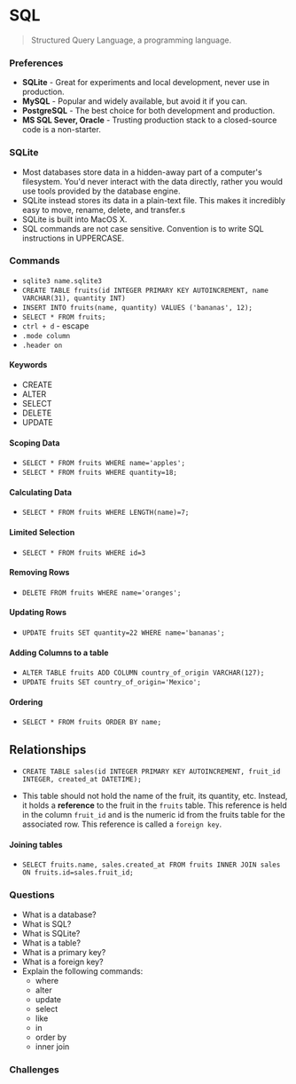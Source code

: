 # SQL

> Structured Query Language, a programming language.

### Preferences

- **SQLite** - Great for experiments and local development, never use in production.
- **MySQL** - Popular and widely available, but avoid it if you can.
- **PostgreSQL** - The best choice for both development and production.
- **MS SQL Sever, Oracle** - Trusting production stack to a closed-source code is a non-starter.

### SQLite

- Most databases store data in a hidden-away part of a computer's filesystem. You'd never interact with the data directly, rather you would use tools provided by the database engine.
- SQLite instead stores its data in a plain-text file. This makes it incredibly easy to move, rename, delete, and transfer.s
- SQLite is built into MacOS X.
- SQL commands are not case sensitive. Convention is to write SQL instructions in UPPERCASE.

### Commands

- `sqlite3 name.sqlite3`
- `CREATE TABLE fruits(id INTEGER PRIMARY KEY AUTOINCREMENT, name VARCHAR(31), quantity INT)`
- `INSERT INTO fruits(name, quantity) VALUES ('bananas', 12);`
- `SELECT * FROM fruits;`
- `ctrl + d` - escape
- `.mode column`
- `.header on`

#### Keywords

- CREATE
- ALTER
- SELECT
- DELETE
- UPDATE

#### Scoping Data

- `SELECT * FROM fruits WHERE name='apples';`
- `SELECT * FROM fruits WHERE quantity=18;`

#### Calculating Data

- `SELECT * FROM fruits WHERE LENGTH(name)=7;`

#### Limited Selection

- `SELECT * FROM fruits WHERE id=3`

#### Removing Rows

- `DELETE FROM fruits WHERE name='oranges';`

#### Updating Rows

- `UPDATE fruits SET quantity=22 WHERE name='bananas';`

#### Adding Columns to a table

- `ALTER TABLE fruits ADD COLUMN country_of_origin VARCHAR(127);`
- `UPDATE fruits SET country_of_origin='Mexico';`

#### Ordering

- `SELECT * FROM fruits ORDER BY name;`

## Relationships

- `CREATE TABLE sales(id INTEGER PRIMARY KEY AUTOINCREMENT, fruit_id INTEGER, created_at DATETIME);`

- This table should not hold the name of the fruit, its quantity, etc. Instead, it holds a **reference** to the fruit in the `fruits` table. This reference is held in the column `fruit_id` and is the numeric id from the fruits table for the associated row. This reference is called a `foreign key`.

#### Joining tables

- `SELECT fruits.name, sales.created_at FROM fruits INNER JOIN sales ON fruits.id=sales.fruit_id;`

### Questions

- What is a database?
- What is SQL?
- What is SQLite?
- What is a table?
- What is a primary key?
- What is a foreign key?
- Explain the following commands:
  - where
  - alter
  - update
  - select
  - like
  - in
  - order by
  - inner join

### Challenges
